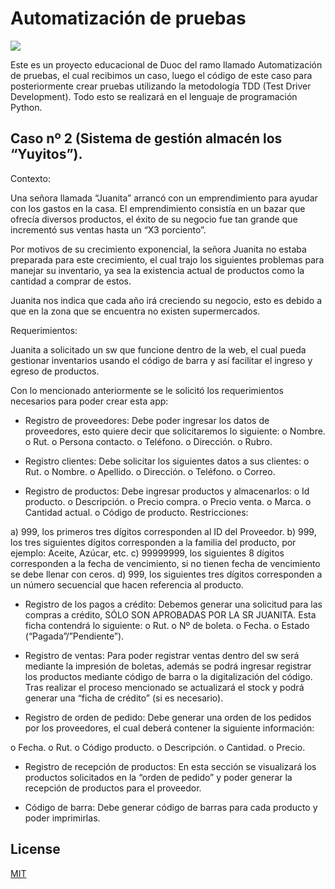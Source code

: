 # Automatización de pruebas 

<img src="https://c.neh.tw/thumb/f/720/6753122949005312.jpg/200/300" />

Este es un proyecto educacional de Duoc del ramo llamado Automatización de pruebas, el cual recibimos un caso, luego el código de este caso para posteriormente crear pruebas utilizando la metodología TDD (Test Driver Development). Todo esto se realizará en el lenguaje de programación Python.


## Caso nº 2 (Sistema de gestión almacén los “Yuyitos”).


Contexto:

Una señora llamada “Juanita” arrancó con un emprendimiento para ayudar con los gastos en la casa. El emprendimiento consistía en un bazar que ofrecía diversos productos, el éxito de su negocio fue tan grande que incrementó sus ventas hasta un “X3 porciento”.

Por motivos de su crecimiento exponencial, la señora Juanita no estaba preparada para este crecimiento, el cual trajo los siguientes problemas para manejar su inventario, ya sea la existencia actual de productos como la cantidad a comprar de estos.

Juanita nos indica que cada año irá creciendo su negocio, esto es debido a que en la zona que se encuentra no existen supermercados.


Requerimientos:

Juanita a solicitado un sw que funcione dentro de la web, el cual pueda gestionar inventarios usando el código de barra y así facilitar el ingreso y egreso de productos.

Con lo mencionado anteriormente se le solicitó los requerimientos necesarios para poder crear esta app:

-	Registro de proveedores: Debe poder ingresar los datos de proveedores, esto quiere decir que solicitaremos lo siguiente:
o	Nombre.
o	Rut.
o	Persona contacto.
o	Teléfono.
o	Dirección.
o	Rubro.

-	Registro clientes: Debe solicitar los siguientes datos a sus clientes:
o	Rut.
o	Nombre.
o	Apellido.
o	Dirección.
o	Teléfono.
o	Correo.

-	Registro de productos: Debe ingresar productos y almacenarlos:
o	Id producto.
o	Descripción.
o	Precio compra.
o	Precio venta.
o	Marca.
o	Cantidad actual.
o	Código de producto.
Restricciones:

a)	999, los primeros tres dígitos corresponden al ID del Proveedor. 
b)	 999, los tres siguientes dígitos corresponden a la familia del producto, por ejemplo: Aceite, Azúcar, etc. 
c)	 99999999, los siguientes 8 dígitos corresponden a la fecha de vencimiento, si no tienen fecha de vencimiento se debe llenar con ceros. 
d)	999, los siguientes tres dígitos corresponden a un número secuencial que hacen referencia al producto.

-	Registro de los pagos a crédito:  Debemos generar una solicitud para las compras a crédito, SÓLO SON APROBADAS POR LA SR JUANITA.  Esta ficha contendrá lo siguiente:
o	Rut.
o	Nº de boleta.
o	Fecha.
o	Estado (“Pagada”/”Pendiente”).

-	Registro de ventas: Para poder registrar ventas dentro del sw será mediante la impresión de boletas, además se podrá ingresar registrar los productos mediante código de barra o la digitalización del código. Tras realizar el proceso mencionado se actualizará el stock y podrá generar una “ficha de crédito” (si es necesario).

-	Registro de orden de pedido: Debe generar una orden de los pedidos por los proveedores, el cual deberá contener la siguiente información:

o	Fecha.
o	Rut.
o	Código producto.
o	Descripción.
o	Cantidad.
o	Precio.

-	Registro de recepción de productos: En esta sección se visualizará los productos solicitados en la “orden de pedido” y poder generar la recepción de productos para el proveedor.

-	Código de barra: Debe generar código de barras para cada producto y poder imprimirlas.



## License
[MIT](https://choosealicense.com/licenses/mit/)

